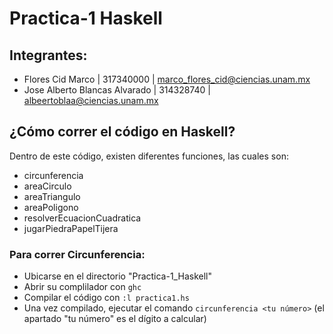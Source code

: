# Practica-1 Haskell

## Integrantes:
- Flores Cid Marco | 317340000 | marco_flores_cid@ciencias.unam.mx
- Jose Alberto Blancas Alvarado | 314328740 | albeertoblaa@ciencias.unam.mx

## ¿Cómo correr el código en Haskell?
Dentro de este código, existen diferentes funciones, las cuales son:
- circunferencia
- areaCirculo
- areaTriangulo 
- areaPoligono
- resolverEcuacionCuadratica
- jugarPiedraPapelTijera

### Para correr Circunferencia:
- Ubicarse en el directorio "Practica-1_Haskell"
- Abrir su complilador con `ghc`
- Compilar el código con `:l practica1.hs`
- Una vez compilado, ejecutar el comando `circunferencia <tu número>` (el apartado "tu número" es el dígito a calcular)



